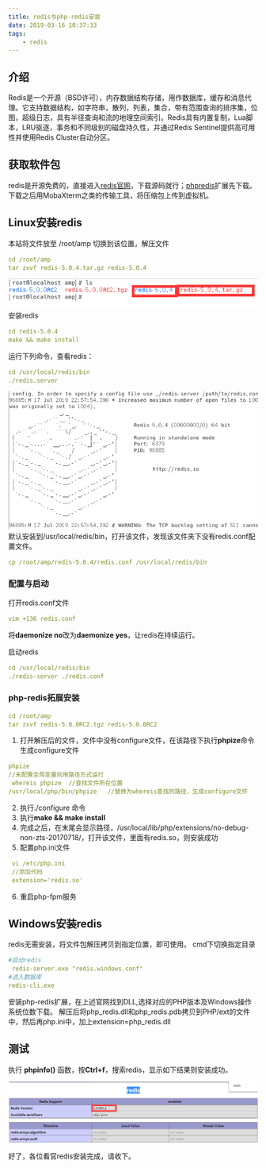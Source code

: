 ```yaml
---
title: redis与php-redis安装
date: 2019-03-16 10:37:33
tags: 
    - redis
---
```

## 介绍
Redis是一个开源（BSD许可），内存数据结构存储，用作数据库，缓存和消息代理。它支持数据结构，如字符串，散列，列表，集合，带有范围查询的排序集，位图，超级日志，具有半径查询和流的地理空间索引。Redis具有内置复制，Lua脚本，LRU驱逐，事务和不同级别的磁盘持久性，并通过Redis Sentinel提供高可用性并使用Redis Cluster自动分区。
## 获取软件包
redis是开源免费的，直接进入[redis官网](https://redis.io/)，下载源码就行；[phpredis](http://pecl.php.net/package/redis)扩展先下载。
下载之后用MobaXterm之类的传输工具，将压缩包上传到虚拟机。
## Linux安装redis
本站将文件放至 /root/amp
切换到该位置，解压文件
```yaml
cd /root/amp
tar zxvf redis-5.0.4.tar.gz redis-5.0.4
```
![imsge](/img_redis/anz.1.png)
安装redis
```yaml
cd redis-5.0.4
make && make install
```
运行下列命令，查看redis：
```yaml
cd /usr/local/redis/bin
./redis.server
```
![imsge](/img_redis/anz.2.png)
默认安装到/usr/local/redis/bin，打开该文件，发现该文件夹下没有redis.conf配置文件。
```yaml
cp /root/amp/redis-5.0.4/redis.conf /usr/local/redis/bin
```
### 配置与启动
打开redis.conf文件
```yaml
vim +136 redis.conf
```
将**daemonize no**改为**daemonize yes**，让redis在持续运行。

启动redis
```yaml
cd /usr/local/redis/bin
./redis-server ./redis.conf
```
### php-redis拓展安装
```yaml
cd /root/amp
tar zxvf redis-5.0.0RC2.tgz redis-5.0.0RC2
```
1. 打开解压后的文件，文件中没有configure文件，在该路径下执行**phpize**命令生成configure文件
```yaml
phpize
//未配置全局变量则用路径方式运行
 whereis phpize  //查找文件所在位置
/usr/local/php/bin/phpize   //替换为whereis查找的路径，生成configure文件
```
2. 执行./configure 命令 
3. 执行**make && make install**
4. 完成之后，在末尾会显示路径，/usr/local/lib/php/extensions/no-debug-non-zts-20170718/，打开该文件，里面有redis.so，则安装成功
5. 配置php.ini文件
```yaml
 vi /etc/php.ini
 //添加代码
 extension='redis.so'
```
6. 重启php-fpm服务
## Windows安装redis
redis无需安装，将文件包解压拷贝到指定位置，即可使用。
cmd下切换指定目录
```yaml
#启动redis
 redis-server.exe "redis.windows.conf"
#进入数据库
redis-cli.exe
```
安装php-redis扩展，在上述官网找到DLL,选择对应的PHP版本及Windows操作系统位数下载。
解压后将php_redis.dll和php_redis.pdb拷贝到PHP/ext的文件中，然后再php.ini中，加上extension=php_redis.dll
## 测试
执行 **phpinfo()** 函数，按**Ctrl+f**，搜索redis，显示如下结果则安装成功。
<div aligen=cent>

![imsge](/img_redis/ceshi.1.png)
</div>
好了，各位看官redis安装完成，请收下。



